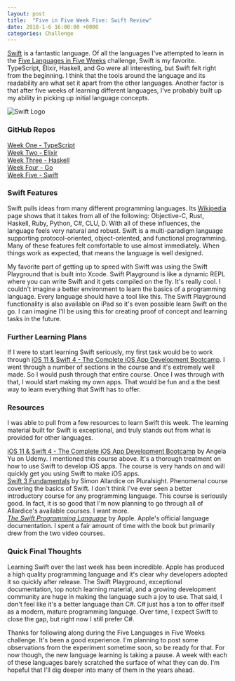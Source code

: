 ```yaml
---
layout: post
title:  "Five in Five Week Five: Swift Review"
date: 2018-1-6 16:00:00 +0000
categories: Challenge
---
```

[Swift][swi] is a fantastic language. Of all the languages I've attempted to learn in the [Five Languages in Five Weeks][fnf] challenge, Swift is my favorite. TypeScript, Elixir, Haskell, and Go were all interesting, but Swift felt right from the beginning. I think that the tools around the language and its readability are what set it apart from the other languages. Another factor is that after five weeks of learning different languages, I've probably built up my ability in picking up initial language concepts.

![Swift Logo](https://farm5.staticflickr.com/4683/25465347468_80ca21eafe_z.jpg)

### GitHub Repos
[Week One - TypeScript][repots]  
[Week Two - Elixir][repoex]  
[Week Three - Haskell][repohs]  
[Week Four - Go][repogo]  
[Week Five - Swift][reposw]  

### Swift Features
Swift pulls ideas from many different programming languages. Its [Wikipedia][wiki] page shows that it takes from all of the following: Objective-C, Rust, Haskell, Ruby, Python, C#, CLU, D. With all of these influences, the language feels very natural and robust. Swift is a multi-paradigm language supporting protocol-oriented, object-oriented, and functional programming. Many of these features felt comfortable to use almost immediately. When things work as expected, that means the language is well designed.

My favorite part of getting up to speed with Swift was using the Swift Playground that is built into Xcode. Swift Playground is like a dynamic REPL where you can write Swift and it gets compiled on the fly. It's really cool. I couldn't imagine a better environment to learn the basics of a programming language. Every language should have a tool like this. The Swift Playground functionality is also available on iPad so it's even possible learn Swift on the go. I can imagine I'll be using this for creating proof of concept and learning tasks in the future.

### Further Learning Plans
If I were to start learning Swift seriously, my first task would be to work through [iOS 11 & Swift 4 - The Complete iOS App Development Bootcamp][ude]. I went through a number of sections in the course and it's extremely well made. So I would push through that entire course. Once I was through with that, I would start making my own apps. That would be fun and a the best way to learn everything that Swift has to offer.

### Resources
I was able to pull from a few resources to learn Swift this week. The learning material built for Swift is exceptional, and truly stands out from what is provided for other languages. 

[iOS 11 & Swift 4 - The Complete iOS App Development Bootcamp][ude] by Angela Yu on Udemy. I mentioned this course above. It's a thorough treatment on how to use Swift to develop iOS apps. The course is very hands on and will quickly get you using Swift to make iOS apps.  
[Swift 3 Fundamentals][sf] by Simon Allardice on Pluralsight. Phenomenal course covering the basics of Swift. I don't think I've ever seen a better introductory course for any programming language. This course is seriously good. In fact, it is so good that I'm now planning to go through all of Allardice's available courses. I want more.  
*[The Swift Programming Language][spl]* by Apple. Apple's official language documentation. I spent a fair amount of time with the book but primarily drew from the two video courses.

### Quick Final Thoughts
Learning Swift over the last week has been incredible. Apple has produced a high quality programming language and it's clear why developers adopted it so quickly after release. The Swift Playground, exceptional documentation, top notch learning material, and a growing development community are huge in making the language such a joy to use. That said, I don't feel like it's a better language than C#. C# just has a ton to offer itself as a modern, mature programming language. Over time, I expect Swift to close the gap, but right now I still prefer C#.

Thanks for following along during the Five Languages in Five Weeks challenge. It's been a good experience. I'm planning to post some observations from the experiment sometime soon, so be ready for that. For now though, the new language learning is taking a pause. A week with each of these languages barely scratched the surface of what they can do. I'm hopeful that I'll dig deeper into many of them in the years ahead.


[pe]: https://pragprog.com/book/elixir13/programming-elixir-1-3
[eia]: https://www.manning.com/books/elixir-in-action
[pp]: https://pragprog.com/book/phoenix/programming-phoenix
[expl]: https://app.pluralsight.com/library/courses/elixir-getting-started/table-of-contents
[ts]: https://www.typescriptlang.org/
[repohs]: https://github.com/jpniederer/FiveInFive-Haskell
[repots]: https://github.com/jpniederer/FiveInFive-TypeScript
[repoex]: https://github.com/jpniederer/FiveInFive-Elixir
[reposw]: https://github.com/jpniederer/FiveInFive-Swift
[repogo]: https://github.com/jpniederer/FiveInFive-Go
[js]: https://developer.mozilla.org/en-US/docs/Web/JavaScript
[fnf]: https://dev-eryday.com/challenge/2017/11/30/Five-Languages-in-Five-Weeks.html
[node]: https://nodejs.org/en/
[hts]: https://github.com/jpniederer/FiveInFive-TypeScript/tree/master/HelloTypeScript
[lf]: https://github.com/jpniederer/FiveInFive-TypeScript/tree/master/LanguageFeatures
[tt]: https://github.com/jpniederer/FiveInFive-TypeScript/tree/master/TestingTypeScript
[rc]: https://github.com/jpniederer/FiveInFive-TypeScript/tree/master/RosettaCode
[re]: https://reactjs.org/
[ang]: https://angular.io/
[ad]: https://app.pluralsight.com/library/courses/typescript-advanced/table-of-contents
[in]: https://app.pluralsight.com/library/courses/typescript-in-depth/table-of-contents
[bg]: https://app.pluralsight.com/library/courses/typescript-getting-started/table-of-contents
[book]: https://basarat.gitbooks.io/typescript/
[red]: https://github.com/reactjs/redux
[er]: https://en.wikipedia.org/wiki/Erlang_(programming_language)
[px]: http://phoenixframework.org/
[hsp]: https://app.pluralsight.com/library/courses/haskell-fundamentals-part1/table-of-contents
[lgg]: http://learnyouahaskell.com/chapters
[re]: https://maciek.io/rest-api-in-haskell/
[hs]: https://www.haskell.org/
[swi]: https://swift.org/
[kl]: https://kotlinlang.org/
[wiki]: https://en.wikipedia.org/wiki/Swift_(programming_language)
[ude]: https://www.udemy.com/ios-11-app-development-bootcamp/learn/v4/overview
[sf]: https://app.pluralsight.com/library/courses/swift3-fundamentals/table-of-contents
[spl]: https://itunes.apple.com/us/book/the-swift-programming-language-swift-4-0-3/id881256329?mt=11